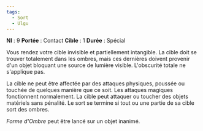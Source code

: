```yaml
---
tags:
  - Sort
  - Ulgu
---
```

**NI** : 9
**Portée** : Contact
**Cible** : 1
**Durée** : Spécial

Vous rendez votre cible invisible et partiellement intangible. La cible doit se trouver totalement dans les ombres, mais ces dernières doivent provenir d'un objet bloquant une source de lumière visible. L'obscurité totale ne s'applique pas.

La cible ne peut être affectée par des attaques physiques, poussée ou touchée de quelques manière que ce soit. Les attaques magiques fonctionnent normalement. La cible peut attaquer ou toucher des objets matériels sans pénalité. Le sort se termine si tout ou une partie de sa cible sort des ombres.

*Forme d'Ombre* peut être lancé sur un objet inanimé.